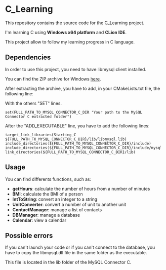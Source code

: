 # C_Learning

This repository contains the source code for the C_Learning project.

I'm learning C using **Windows x64 platform** and **CLion IDE**.

This project allow to follow my learning progress in C language.

## Dependencies

In order to use this project, you need to have libmysql client installed.

You can find the ZIP archive for Windows [here](https://downloads.mysql.com/archives/c-c/).

After extracting the archive, you have to add, in your CMakeLists.txt file, the following line:

With the others "SET" lines.
```
set(FULL_PATH_TO_MYSQL_CONNECTOR_C_DIR "Your path to the MySQL Connector C extracted folder")

```

After the "ADD_EXECUTABLE" line, you have to add the following lines:
```
target_link_libraries(Starting_C ${FULL_PATH_TO_MYSQL_CONNECTOR_C_DIR}/lib/libmysql.lib)
include_directories(${FULL_PATH_TO_MYSQL_CONNECTOR_C_DIR}/include)
include_directories(${FULL_PATH_TO_MYSQL_CONNECTOR_C_DIR}/include/mysql)
link_directories(${FULL_PATH_TO_MYSQL_CONNECTOR_C_DIR}/lib)
```

## Usage

You can find differents functions, such as:
* **getHours**: calculate the number of hours from a number of minutes
* **BMI**: calculate the BMI of a person
* **IntToString**: convert an integer to a string
* **UnitConverter**: convert a number of unit to another unit
* **ContactManager**: manage a list of contacts
* **DBManager**: manage a database
* **Calendar**: view a calendar

## Possible errors

If you can't launch your code or if you can't connect to the database, you have to copy the libmysql.dll file in the same folder as the executable.

This file is located in the lib folder of the MySQL Connector C.

